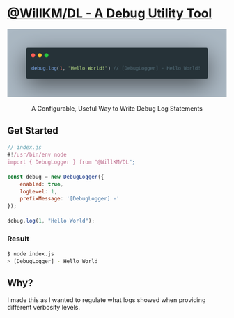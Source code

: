 # [@WillKM/DL - A Debug Utility Tool](https://www.npmjs.com/package/@WillKirkmanM/DL)
![Image](Assets/preview.png)
<p style="text-align: center;">A Configurable, Useful Way to Write Debug Log Statements</p>

## Get Started
```javascript
// index.js
#!/usr/bin/env node 
import { DebugLogger } from "@WillKM/DL";

const debug = new DebugLogger({
    enabled: true,
    logLevel: 1,
    prefixMessage: '[DebugLogger] -'
});
     
debug.log(1, "Hello World");
```
### Result
```bash
$ node index.js
> [DebugLogger] - Hello World
```
## Why?
I made this as I wanted to regulate what logs showed when providing different verbosity levels.

